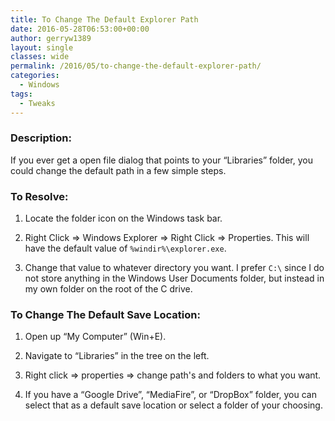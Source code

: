 ```yaml
---
title: To Change The Default Explorer Path
date: 2016-05-28T06:53:00+00:00
author: gerryw1389
layout: single
classes: wide
permalink: /2016/05/to-change-the-default-explorer-path/
categories:
  - Windows
tags:
  - Tweaks
---
```

<!--more-->

### Description:

If you ever get a open file dialog that points to your &#8220;Libraries&#8221; folder, you could change the default path in a few simple steps.

### To Resolve:

1. Locate the folder icon on the Windows task bar.

2. Right Click => Windows Explorer => Right Click => Properties. This will have the default value of `%windir%\explorer.exe`.

3. Change that value to whatever directory you want. I prefer `C:\` since I do not store anything in the Windows User Documents folder, but instead in my own folder on the root of the C drive.

### To Change The Default Save Location:

1. Open up &#8220;My Computer&#8221; (Win+E).

2. Navigate to &#8220;Libraries&#8221; in the tree on the left.

3. Right click => properties => change path's and folders to what you want.

4. If you have a &#8220;Google Drive&#8221;, &#8220;MediaFire&#8221;, or &#8220;DropBox&#8221; folder, you can select that as a default save location or select a folder of your choosing.